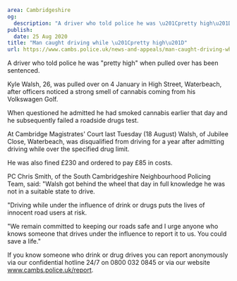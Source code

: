 ```yaml
area: Cambridgeshire
og:
  description: "A driver who told police he was \u201Cpretty high\u201D when pulled over has been sentenced."
publish:
  date: 25 Aug 2020
title: "Man caught driving while \u201Cpretty high\u201D"
url: https://www.cambs.police.uk/news-and-appeals/man-caught-driving-while-pretty-high
```

A driver who told police he was "pretty high" when pulled over has been sentenced.

Kyle Walsh, 26, was pulled over on 4 January in High Street, Waterbeach, after officers noticed a strong smell of cannabis coming from his Volkswagen Golf.

When questioned he admitted he had smoked cannabis earlier that day and he subsequently failed a roadside drugs test.

At Cambridge Magistrates' Court last Tuesday (18 August) Walsh, of Jubilee Close, Waterbeach, was disqualified from driving for a year after admitting driving while over the specified drug limit.

He was also fined £230 and ordered to pay £85 in costs.

PC Chris Smith, of the South Cambridgeshire Neighbourhood Policing Team, said: "Walsh got behind the wheel that day in full knowledge he was not in a suitable state to drive.

"Driving while under the influence of drink or drugs puts the lives of innocent road users at risk.

"We remain committed to keeping our roads safe and I urge anyone who knows someone that drives under the influence to report it to us. You could save a life."

If you know someone who drink or drug drives you can report anonymously via our confidential hotline 24/7 on 0800 032 0845 or via our website www.cambs.police.uk/report.

